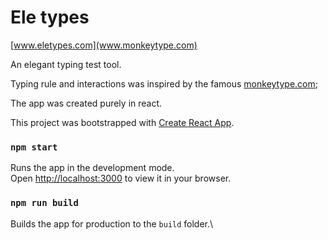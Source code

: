 # Ele types

[www.eletypes.com](www.monkeytype.com)

An elegant typing test tool.

Typing rule and interactions was inspired by the famous [monkeytype.com](www.monkeytype.com);

The app was created purely in react.


This project was bootstrapped with [Create React App](https://github.com/facebook/create-react-app).



### `npm start`

Runs the app in the development mode.\
Open [http://localhost:3000](http://localhost:3000) to view it in your browser.


### `npm run build`

Builds the app for production to the `build` folder.\






